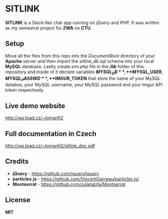 # SITLINK
**SITLINK** is a Slack-like chat app running on *jQuery* and *PHP*. It was written as my semestral project for **ZWA** on **CTU**. 

## Setup
Move all the files from this repo into the *DocumentRoot* directory of your **Apache** server and then import the *sitlink_db.sql* schema into your local **MySQL** database. Lastly create *env.php* file in the ***/lib*** folder of this repository and inside of it declare variables **$MYSQL_DB**, **$MYSQL_USER**, **$MYSQL_PASSWD**, **$IMGUR_TOKEN** that store the name of your MySQL databse, your MySQL username, your MySQL password and your Imgur API token respectively.

## Live demo website
http://wa.toad.cz/~tomanfi2

## Full documentation in Czech
http://wa.toad.cz/~tomanfi2/sitlink_doc.pdf

## Credits
- **jQuery** - https://github.com/jquery/jquery
- **particles.js** - https://github.com/VincentGarreau/particles.js/
- **Montserrat** - https://github.com/JulietaUla/Montserrat

## License
**MIT**
